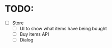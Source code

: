 # TODO:

- [ ] Store 
    - [ ] UI to show what items have being bought
    - [ ] Buy items API
    - [ ] Dialog
